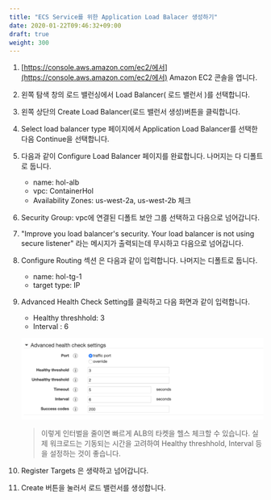 ```yaml
---
title: "ECS Service를 위한 Application Load Balacer 생성하기"
date: 2020-01-22T09:46:32+09:00
draft: true
weight: 300
---
```


1. [https://console.aws.amazon.com/ec2/에서](https://console.aws.amazon.com/ec2/에서) Amazon EC2 콘솔을 엽니다.

2. 왼쪽 탐색 창의 로드 밸런싱에서 Load Balancer( 로드 밸런서 )를 선택합니다.

3. 왼쪽 상단의 Create Load Balancer(로드 밸런서 생성)버튼을 클릭합니다.

4. Select load balancer type 페이지에서 Application Load Balancer를 선택한 다음 Continue을 선택합니다.

5. 다음과 같이 Configure Load Balancer 페이지를 완료합니다. 나머지는 다 디폴트로 둡니다.

    - name: hol-alb
    - vpc: ContainerHol
    - Availability Zones: us-west-2a, us-west-2b 체크

6. Security Group: vpc에 연결된 디폴트 보안 그룹 선택하고 다음으로 넘어갑니다.

7. "Improve you load balancer's security. Your load balancer is not using secure listener" 라는 메시지가 출력되는데 무시하고 다음으로 넘어갑니다.

8. Configure Routing 섹션 은 다음과 같이 입력합니다. 나머지는 디폴트로 둡니다.
    - name: hol-tg-1
    - target type: IP

9. Advanced Health Check Setting를 클릭하고 다음 화면과 같이 입력합니다.
    - Healthy threshhold: 3
    - Interval : 6
  
     ![Alt](/images/alb/alb-advanced-check-setup.png "cloud9 afters")

    > 이렇게 인터벌을 줄이면 빠르게 ALB의 타켓을 헬스 체크할 수 있습니다. 실제 워크로드는 기동되는 시간을 고려하여 Healthy threshhold, Interval 등을 설정하는 것이 좋습니다.

10. Register Targets 은 생략하고 넘어갑니다.

11. Create 버튼을 눌러서 로드 밸런서를 생성합니다.
